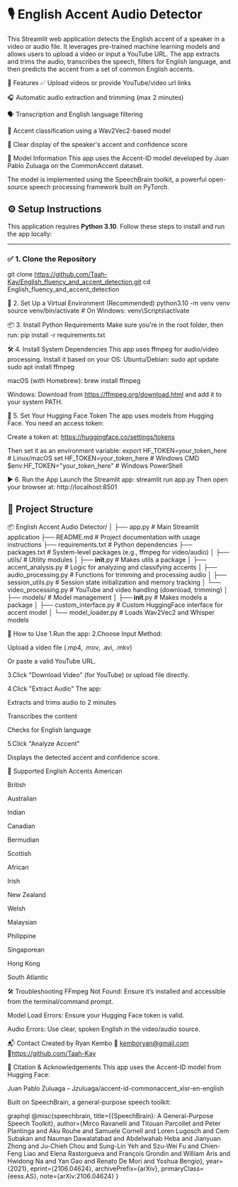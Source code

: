 # 🎙️ English Accent Audio Detector

This Streamlit web application detects the English accent of a speaker in a video or audio file. It leverages pre-trained machine learning models and allows users to upload a video or input a YouTube URL. The app extracts and trims the audio, transcribes the speech, filters for English language, and then predicts the accent from a set of common English accents.

🚀 Features
✅ Upload videos or provide YouTube/video url links

🎧 Automatic audio extraction and trimming (max 2 minutes)

🗣️ Transcription and English language filtering

🧠 Accent classification using a Wav2Vec2-based model

💬 Clear display of the speaker's accent and confidence score

🧪 Model Information
This app uses the Accent-ID model developed by Juan Pablo Zuluaga on the CommonAccent dataset.

The model is implemented using the SpeechBrain toolkit, a powerful open-source speech processing framework built on PyTorch.


## ⚙️ Setup Instructions

This application requires **Python 3.10**. Follow these steps to install and run the app locally:

---

### ✅ 1. Clone the Repository


git clone https://github.com/Taah-Kay/English_fluency_and_accent_detection.git
cd English_fluency_and_accent_detection

🐍 2. Set Up a Virtual Environment (Recommended)
python3.10 -m venv venv
source venv/bin/activate         # On Windows: venv\Scripts\activate

📦 3. Install Python Requirements
Make sure you're in the root folder, then run:
pip install -r requirements.txt

🛠️ 4. Install System Dependencies
This app uses ffmpeg for audio/video processing. Install it based on your OS:
Ubuntu/Debian:
sudo apt update
sudo apt install ffmpeg

macOS (with Homebrew):
brew install ffmpeg

Windows:
Download from https://ffmpeg.org/download.html and add it to your system PATH.

🔐 5. Set Your Hugging Face Token
The app uses models from Hugging Face. You need an access token:

Create a token at: https://huggingface.co/settings/tokens

Then set it as an environment variable:
export HF_TOKEN=your_token_here        # Linux/macOS
set HF_TOKEN=your_token_here           # Windows CMD
$env:HF_TOKEN="your_token_here"        # Windows PowerShell

▶️ 6. Run the App
Launch the Streamlit app:
streamlit run app.py
Then open your browser at: http://localhost:8501


## 📁 Project Structure
📦  English Accent Audio Detector/
│
├── app.py                      # Main Streamlit application
├── README.md                   # Project documentation with usage instructions
├── requirements.txt            # Python dependencies
├── packages.txt                # System-level packages (e.g., ffmpeg for video/audio)
│
├── utils/                      # Utility modules
│   ├── __init__.py             # Makes utils a package
│   ├── accent_analysis.py      # Logic for analyzing and classifying accents
│   ├── audio_processing.py     # Functions for trimming and processing audio
│   ├── session_utils.py        # Session state initialization and memory tracking
│   └── video_processing.py     # YouTube and video handling (download, trimming)
│
├── models/                     # Model management
│   ├── __init__.py             # Makes models a package
│   ├── custom_interface.py     # Custom HuggingFace interface for accent model
│   └── model_loader.py         # Loads Wav2Vec2 and Whisper models


🚀 How to Use
1.Run the app:
2.Choose Input Method:

Upload a video file (.mp4, .mov, .avi, .mkv)

Or paste a valid YouTube URL.

3.Click "Download Video" (for YouTube) or upload file directly.

4.Click "Extract Audio"
  The app:

  Extracts and trims audio to 2 minutes

  Transcribes the content

  Checks for English language

5.Click "Analyze Accent"

  Displays the detected accent and confidence score.

🧠 Supported English Accents
American

British

Australian

Indian

Canadian

Bermudian

Scottish

African

Irish

New Zealand

Welsh

Malaysian

Philippine

Singaporean

Hong Kong

South Atlantic

🛠️ Troubleshooting
FFmpeg Not Found: Ensure it’s installed and accessible from the terminal/command prompt.

Model Load Errors: Ensure your Hugging Face token is valid.

Audio Errors: Use clear, spoken English in the video/audio source.

📬 Contact
Created by Ryan Kembo
📧 kemboryan@gmail.com
🔗https://github.com/Taah-Kay

🧾 Citation & Acknowledgements
This app uses the Accent-ID model from Hugging Face:

Juan Pablo Zuluaga – Jzuluaga/accent-id-commonaccent_xlsr-en-english

Built on SpeechBrain, a general-purpose speech toolkit:

graphql
@misc{speechbrain,
  title={{SpeechBrain}: A General-Purpose Speech Toolkit},
  author={Mirco Ravanelli and Titouan Parcollet and Peter Plantinga and Aku Rouhe and Samuele Cornell and Loren Lugosch and Cem Subakan and Nauman Dawalatabad and Abdelwahab Heba and Jianyuan Zhong and Ju-Chieh Chou and Sung-Lin Yeh and Szu-Wei Fu and Chien-Feng Liao and Elena Rastorgueva and François Grondin and William Aris and Hwidong Na and Yan Gao and Renato De Mori and Yoshua Bengio},
  year={2021},
  eprint={2106.04624},
  archivePrefix={arXiv},
  primaryClass={eess.AS},
  note={arXiv:2106.04624}
}




